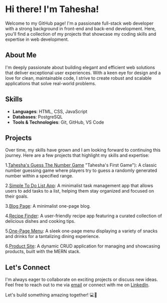 # Hi there! I'm Tahesha!

Welcome to my GitHub page! I'm a passionate full-stack web developer with a strong background in front-end and back-end development. Here, you'll find a collection of my projects that showcase my coding skills and expertise in web development.

## About Me

I'm deeply passionate about building elegant and efficient web solutions that deliver exceptional user experiences. With a keen eye for design and a love for clean, maintainable code, I strive to create robust and scalable applications that solve real-world problems.

## Skills

- **Languages**: HTML, CSS, JavaScript
- **Databases**: PostgreSQL
- **Tools & Technologies**: Git, GitHub, VS Code

## Projects

Over time, my skills have grown and I am looking forward to continuing this journey. Here are a few projects that highlight my skills and expertise:

1.[Tahesha's Guess The Number Game](https://numberguessgameone.netlify.app) "Tahesha's First Game"): A classic number guessing game where players try to guess a randomly generated number within a specified range.

2.[Simple To Do List App](https://simpletodostd.netlify.app/): A minimalist task management app that allows users to add tasks to a list, helping them stay organized and focused on their goals.

3.[Blog Page](https://incomparable-crisp-d9071e.netlify.app): A minimalist one-page blog.

4.[Recipe Finder](https://velvety-mooncake-122e3e.netlify.app): A user-friendly recipe app featuring a curated collection of delicious dishes and cooking tips.

5.[One-Page Menu](https://lambent-bonbon-b1a414.netlify.app): A sleek one-page menu displaying a variety of snacks and drinks for a tantalizing dining experience.

6.[Product Site](https://blackbirdchic.netlify.app): A dynamic CRUD application for managing and showcasing products, built with the MERN stack.



## Let's Connect

I'm always eager to collaborate on exciting projects or discuss new ideas. Feel free to reach out to me via [email](mailto:youremail@example.com) or connect with me on [LinkedIn](https://www.linkedin.com/in/yourlinkedin).

Let's build something amazing together! 💻🚀

